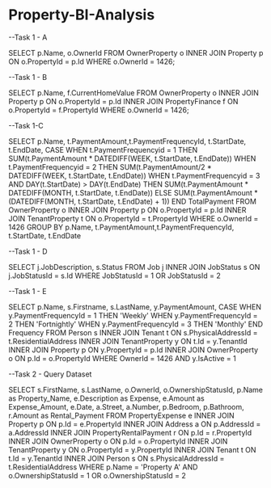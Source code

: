 # Property-BI-Analysis

--Task 1 - A

SELECT p.Name, o.OwnerId FROM OwnerProperty o INNER JOIN Property p ON o.PropertyId = p.Id WHERE o.OwnerId = 1426;

--Task 1 - B

SELECT p.Name, f.CurrentHomeValue FROM OwnerProperty o INNER JOIN Property p ON o.PropertyId = p.Id INNER JOIN PropertyFinance f ON o.PropertyId = f.PropertyId WHERE o.OwnerId = 1426;

--Task 1-C

SELECT p.Name, t.PaymentAmount,t.PaymentFrequencyId, t.StartDate, t.EndDate, CASE WHEN t.PaymentFrequencyid = 1 THEN SUM(t.PaymentAmount * DATEDIFF(WEEK, t.StartDate, t.EndDate)) WHEN t.PaymentFrequencyid = 2 THEN SUM(t.PaymentAmount/2 * DATEDIFF(WEEK, t.StartDate, t.EndDate)) WHEN t.PaymentFrequencyid = 3 AND DAY(t.StartDate) > DAY(t.EndDate) THEN SUM(t.PaymentAmount * DATEDIFF(MONTH, t.StartDate, t.EndDate)) ELSE SUM(t.PaymentAmount * (DATEDIFF(MONTH, t.StartDate, t.EndDate) + 1)) END TotalPayment FROM OwnerProperty o INNER JOIN Property p ON o.PropertyId = p.Id INNER JOIN TenantProperty t ON o.PropertyId = t.PropertyId WHERE o.OwnerId = 1426 GROUP BY p.Name, t.PaymentAmount,t.PaymentFrequencyId, t.StartDate, t.EndDate

--Task 1 - D

SELECT j.JobDescription, s.Status FROM Job j INNER JOIN JobStatus s ON j.JobStatusId = s.Id WHERE JobStatusId = 1 OR JobStatusId = 2

--Task 1 - E

SELECT p.Name, s.Firstname, s.LastName, y.PaymentAmount, CASE WHEN y.PaymentFrequencyId = 1 THEN 'Weekly' WHEN y.PaymentFrequencyId = 2 THEN 'Fortnightly' WHEN y.PaymentFrequencyId = 3 THEN 'Monthly' END Frequency FROM Person s INNER JOIN Tenant t ON s.PhysicalAddressId = t.ResidentialAddress INNER JOIN TenantProperty y ON t.Id = y.TenantId INNER JOIN Property p ON y.PropertyId = p.Id INNER JOIN OwnerProperty o ON p.Id = o.PropertyId WHERE OwnerId = 1426 AND y.IsActive = 1

--Task 2 - Query Dataset

SELECT s.FirstName, s.LastName, o.OwnerId, o.OwnershipStatusId, p.Name as Property_Name, e.Description as Expense, e.Amount as Expense_Amount, e.Date, a.Street, a.Number, p.Bedroom, p.Bathroom, r.Amount as Rental_Payment FROM PropertyExpense e INNER JOIN Property p ON p.Id = e.PropertyId INNER JOIN Address a ON p.AddressId = a.AddressId INNER JOIN PropertyRentalPayment r ON p.Id = r.PropertyId INNER JOIN OwnerProperty o ON p.Id = o.PropertyId INNER JOIN TenantProperty y ON o.PropertyId = y.PropertyId INNER JOIN Tenant t ON t.Id = y.TenantId INNER JOIN Person s ON s.PhysicalAddressId = t.ResidentialAddress WHERE p.Name = 'Property A' AND o.OwnershipStatusId = 1 OR o.OwnershipStatusId = 2
